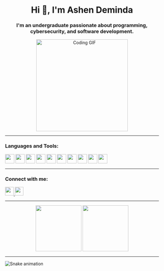 <h1 align="center">Hi 👋, I'm Ashen Deminda</h1>
<h3 align="center">I'm an undergraduate passionate about programming, cybersecurity, and software development.</h3>

<p align="center">
  <img src="https://media.giphy.com/media/qgQUggAC3Pfv687qPC/giphy.gif" width="300" alt="Coding GIF"/>
</p>

---

<h3 align="left">Languages and Tools:</h3>
<p align="left">
  <img src="https://cdn.jsdelivr.net/gh/devicons/devicon/icons/javascript/javascript-original.svg" height="30" />
  <img src="https://cdn.jsdelivr.net/gh/devicons/devicon/icons/react/react-original.svg" height="30" />
  <img src="https://cdn.jsdelivr.net/gh/devicons/devicon/icons/html5/html5-original.svg" height="30" />
  <img src="https://cdn.jsdelivr.net/gh/devicons/devicon/icons/css3/css3-original.svg" height="30" />
  <img src="https://cdn.jsdelivr.net/gh/devicons/devicon/icons/csharp/csharp-original.svg" height="30" />
  <img src="https://cdn.jsdelivr.net/gh/devicons/devicon/icons/python/python-original.svg" height="30" />
  <img src="https://cdn.jsdelivr.net/gh/devicons/devicon/icons/linux/linux-original.svg" height="30" />
  <img src="https://cdn.jsdelivr.net/gh/devicons/devicon/icons/git/git-original.svg" height="30" />
  <img src="https://cdn.jsdelivr.net/gh/devicons/devicon/icons/nodejs/nodejs-original-wordmark.svg" height="30" />
  <img src="https://cdn.jsdelivr.net/gh/devicons/devicon/icons/figma/figma-original.svg" height="30" />
</p>

---

<h3 align="left">Connect with me:</h3>
<p align="left">
  <a href="https://linkedin.com/in/ashendeminda" target="_blank">
    <img src="https://img.shields.io/badge/LinkedIn-blue?logo=linkedin&style=for-the-badge" height="28" />
  </a>
  <a href="mailto:ashendeminda@gmail.com">
    <img src="https://img.shields.io/badge/Gmail-red?logo=gmail&style=for-the-badge" height="28" />
  </a>
</p>

---

<div align="center">
  <img src="https://github-readme-stats.vercel.app/api?username=AshenDeminda&show_icons=true&theme=dracula&locale=en" height="150" />
  <img src="https://github-readme-stats.vercel.app/api/top-langs?username=AshenDeminda&layout=compact&theme=dracula&langs_count=6" height="150" />
</div>

---

<img src="https://raw.githubusercontent.com/AshenDeminda/AshenDeminda/output/snake.svg" alt="Snake animation" />
